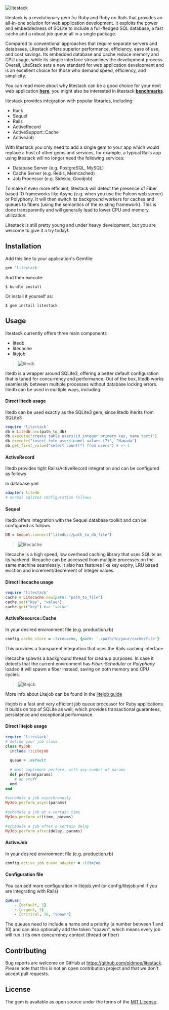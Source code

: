 ![litestack](https://github.com/oldmoe/litestack/blob/master/assets/litestack_logo_teal_large.png?raw=true)


litestack is a revolutionary gem for Ruby and Ruby on Rails that provides an all-in-one solution for web application development. It exploits the power and embeddedness of SQLite to include a full-fledged SQL database, a fast cache and a robust job queue all in a single package.

Compared to conventional approaches that require separate servers and databases, Litestack offers superior performance, efficiency, ease of use, and cost savings. Its embedded database and cache reduce memory and CPU usage, while its simple interface streamlines the development process. Overall, LiteStack sets a new standard for web application development and is an excellent choice for those who demand speed, efficiency, and simplicity.

You can read more about why litestack can be a good choice for your next web application **[here](WHYLITESTACK.md)**, you might also be interested in litestack **[benchmarks](BENCHMARKS.md)**.


litestack provides integration with popular libraries, including:

- Rack
- Sequel
- Rails
- ActiveRecord
- ActiveSupport::Cache
- ActiveJob

With litestack you only need to add a single gem to your app which would replace a host of other gems and services, for example, a typical Rails app using litestack will no longer need the following services:

- Database Server (e.g. PostgreSQL, MySQL)
- Cache Server (e.g. Redis, Memcached)
- Job Processor (e.g. Sidekiq, Goodjob)

To make it even more efficient, litestack will detect the presence of Fiber based IO frameworks like Async (e.g. when you use the Falcon web server) or Polyphony. It will then switch its background workers for caches and queues to fibers (using the semantics of the existing framework). This is done transparently and will generally lead to lower CPU and memory utilization.

Litestack is still pretty young and under heavy development, but you are welcome to give it a try today!.

## Installation

Add this line to your application's Gemfile:

```ruby
gem 'litestack'
```

And then execute:

    $ bundle install

Or install it yourself as:

    $ gem install litestack

## Usage

litestack currently offers three main components

- litedb
- litecache
- litejob

> ![litedb](https://github.com/oldmoe/litestack/blob/master/assets/litedb_logo_teal.png?raw=true)

litedb is a wrapper around SQLite3, offering a better default configuration that is tuned for concurrency and performance. Out of the box, litedb works seamlessly between multiple processes without database locking errors. litedb can be used in multiple ways, including:

#### Direct litedb usage

litedb can be used exactly as the SQLite3 gem, since litedb iherits from SQLite3

```ruby
require 'litestack'
db = Litedb.new(path_to_db)
db.execute("create table users(id integer primary key, name text)")
db.execute("insert into users(name) values (?)", "Hamada")
db.get_first_value("select count(*) from users") # => 1
```

#### ActiveRecord

litedb provides tight Rails/ActiveRecord integration and can be configured as follows

In database.yml

```yaml
adapter: litedb
# normal sqlite3 configuration follows
```

#### Sequel

litedb offers integration with the Sequel database toolkit and can be configured as follows

```ruby
DB = Sequel.connect("litedb://path_to_db_file")
```


> ![litecache](https://github.com/oldmoe/litestack/blob/master/assets/litecache_logo_teal.png?raw=true)

litecache is a high speed, low overhead caching library that uses SQLite as its backend. litecache can be accessed from multiple processes on the same machine seamlessly. It also has features like key expiry, LRU based eviction and increment/decrement of integer values.

#### Direct litecache usage

```ruby
require 'litestack'
cache = Litecache.new(path: "path_to_file")
cache.set("key", "value")
cache.get("key") #=> "value"
```

#### ActiveResource::Cache

In your desired environment file (e.g. production.rb)

```ruby
config.cache_store = :litecache, {path: './path/to/your/cache/file'}
```
This provides a transparent integration that uses the Rails caching interface 

litecache spawns a background thread for cleanup purposes. In case it detects that the current environment has *Fiber::Scheduler* or *Polyphony* loaded it will spawn a fiber instead, saving on both memory and CPU cycles.

> ![litejob](https://github.com/oldmoe/litestack/blob/master/assets/litejob_logo_teal.png?raw=true)

More info about Litejob can be found in the [litejob guide](https://github.com/oldmoe/litestack/wiki/Litejob-guide)

litejob is a fast and very efficient job queue processor for Ruby applications. It builds on top of SQLite as well, which provides transactional guarantees, persistence and exceptional performance. 

#### Direct litejob usage
```ruby
require 'litestack'
# define your job class
class MyJob
  include ::Litejob
      
  queue = :default
      
  # must implement perform, with any number of params
  def perform(params)
    # do stuff
  end
end
    
#schedule a job asynchronusly
MyJob.perform_async(params)
    
#schedule a job at a certain time
MyJob.perform_at(time, params)
    
#schedule a job after a certain delay
MyJob.perform_after(delay, params)
```

#### ActiveJob

In your desired environment file (e.g. production.rb)

```ruby
config.active_job.queue_adapter = :litejob
```
#### Configuration file
You can add more configuration in litejob.yml (or config/litejob.yml if you are integrating with Rails)

```yaml
queues:
    - [default, 1]
    - [urgent, 5]
    - [critical, 10, "spawn"]
```

The queues need to include a name and a priority (a number between 1 and 10) and can also optionally add the token "spawn", which means every job will run it its own concurrency context (thread or fiber)


## Contributing

Bug reports are welcome on GitHub at https://github.com/oldmoe/litestack. Please note that this is not an open contribution project and that we don't accept pull requests.

## License

The gem is available as open source under the terms of the [MIT License](https://opensource.org/licenses/MIT).

